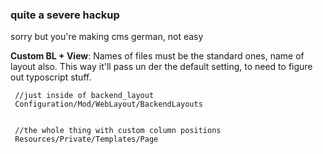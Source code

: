 ### quite a severe hackup
sorry but you're making cms german, not easy  
  
  
**Custom BL + View**: Names of files must be the standard ones, name of layout also. 
This way it'll pass un der the default setting, to need to figure out typoscript stuff.
  
     //just inside of backend_layout
     Configuration/Mod/WebLayout/BackendLayouts
  
  
     //the whole thing with custom column positions
     Resources/Private/Templates/Page
    

